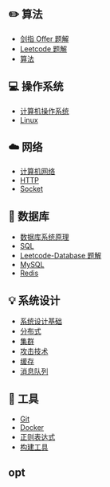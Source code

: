 ## ✏️ 算法

- [剑指 Offer 题解](learning-docs/notes/剑指%20Offer%20题解%20-%20目录.md) </br>
- [Leetcode 题解](learning-docs/notes/Leetcode%20题解%20-%20目录.md) </br>
- [算法](learning-docs/notes/算法%20-%20目录.md) </br>


## 💻 操作系统

- [计算机操作系统](learning-docs/notes/计算机操作系统%20-%20目录.md) </br>
- [Linux](learning-docs/notes/Linux.md)

## ☁️ 网络

- [计算机网络](learning-docs/notes/计算机网络%20-%20目录.md) </br>
- [HTTP](learning-docs/notes/HTTP.md) </br>
- [Socket](learning-docs/notes/Socket.md)


## 💾 数据库

- [数据库系统原理](learning-docs/notes/数据库系统原理.md) </br>
- [SQL](learning-docs/notes/SQL.md) </br>
- [Leetcode-Database 题解](learning-docs/notes/Leetcode-Database%20题解.md) </br>
- [MySQL](learning-docs/notes/MySQL.md) </br>
- [Redis](learning-docs/notes/Redis.md)



## 💡 系统设计

- [系统设计基础](learning-docs/notes/系统设计基础.md) </br>
- [分布式](learning-docs/notes/分布式.md) </br>
- [集群](learning-docs/notes/集群.md) </br>
- [攻击技术](learning-docs/notes/攻击技术.md) </br>
- [缓存](learning-docs/notes/缓存.md) </br>
- [消息队列](learning-docs/notes/消息队列.md)

## 🔧 工具

- [Git](learning-docs/notes/Git.md) </br>
- [Docker](learning-docs/notes/Docker.md) </br>
- [正则表达式](learning-docs/notes/正则表达式.md) </br>
- [构建工具](learning-docs/notes/构建工具.md)

## opt

